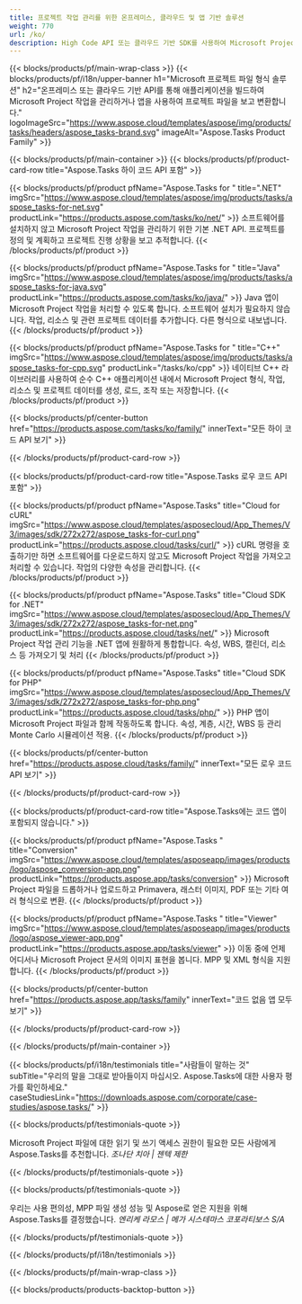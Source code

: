 ```yaml
---
title: 프로젝트 작업 관리를 위한 온프레미스, 클라우드 및 앱 기반 솔루션 
weight: 770
url: /ko/
description: High Code API 또는 클라우드 기반 SDK를 사용하여 Microsoft Project 작업을 관리하는 애플리케이션을 빌드합니다. 또는 크로스 플랫폼 앱을 사용하여 작업을 보거나 변환할 수 있습니다.
---
```


{{< blocks/products/pf/main-wrap-class >}}
{{< blocks/products/pf/i18n/upper-banner h1="Microsoft 프로젝트 파일 형식 솔루션" h2="온프레미스 또는 클라우드 기반 API를 통해 애플리케이션을 빌드하여 Microsoft Project 작업을 관리하거나 앱을 사용하여 프로젝트 파일을 보고 변환합니다." logoImageSrc="https://www.aspose.cloud/templates/aspose/img/products/tasks/headers/aspose_tasks-brand.svg" imageAlt="Aspose.Tasks Product Family" >}}

{{< blocks/products/pf/main-container >}}
{{< blocks/products/pf/product-card-row title="Aspose.Tasks 하이 코드 API 포함" >}}

{{< blocks/products/pf/product pfName="Aspose.Tasks for " title=".NET" imgSrc="https://www.aspose.cloud/templates/aspose/img/products/tasks/aspose_tasks-for-net.svg" productLink="https://products.aspose.com/tasks/ko/net/" >}}
소프트웨어를 설치하지 않고 Microsoft Project 작업을 관리하기 위한 기본 .NET API. 프로젝트를 정의 및 계획하고 프로젝트 진행 상황을 보고 추적합니다.
{{< /blocks/products/pf/product >}}

{{< blocks/products/pf/product pfName="Aspose.Tasks for " title="Java" imgSrc="https://www.aspose.cloud/templates/aspose/img/products/tasks/aspose_tasks-for-java.svg" productLink="https://products.aspose.com/tasks/ko/java/" >}}
Java 앱이 Microsoft Project 작업을 처리할 수 있도록 합니다. 소프트웨어 설치가 필요하지 않습니다. 작업, 리소스 및 관련 프로젝트 데이터를 추가합니다. 다른 형식으로 내보냅니다.
{{< /blocks/products/pf/product >}}

{{< blocks/products/pf/product pfName="Aspose.Tasks for " title="C++" imgSrc="https://www.aspose.cloud/templates/aspose/img/products/tasks/aspose_tasks-for-cpp.svg" productLink="/tasks/ko/cpp" >}}
네이티브 C++ 라이브러리를 사용하여 순수 C++ 애플리케이션 내에서 Microsoft Project 형식, 작업, 리소스 및 프로젝트 데이터를 생성, 로드, 조작 또는 저장합니다.
{{< /blocks/products/pf/product >}}

{{< blocks/products/pf/center-button href="https://products.aspose.com/tasks/ko/family/" innerText="모든 하이 코드 API 보기" >}}

{{< /blocks/products/pf/product-card-row >}}

{{< blocks/products/pf/product-card-row title="Aspose.Tasks 로우 코드 API 포함" >}}

{{< blocks/products/pf/product pfName="Aspose.Tasks" title="Cloud for cURL" imgSrc="https://www.aspose.cloud/templates/asposecloud/App_Themes/V3/images/sdk/272x272/aspose_tasks-for-curl.png" productLink="https://products.aspose.cloud/tasks/curl/" >}}
cURL 명령을 호출하기만 하면 소프트웨어를 다운로드하지 않고도 Microsoft Project 작업을 가져오고 처리할 수 있습니다. 작업의 다양한 속성을 관리합니다.
{{< /blocks/products/pf/product >}}

{{< blocks/products/pf/product pfName="Aspose.Tasks" title="Cloud SDK for .NET" imgSrc="https://www.aspose.cloud/templates/asposecloud/App_Themes/V3/images/sdk/272x272/aspose_tasks-for-net.png" productLink="https://products.aspose.cloud/tasks/net/" >}}
Microsoft Project 작업 관리 기능을 .NET 앱에 원활하게 통합합니다. 속성, WBS, 캘린더, 리소스 등 가져오기 및 처리
{{< /blocks/products/pf/product >}}

{{< blocks/products/pf/product pfName="Aspose.Tasks" title="Cloud SDK for PHP" imgSrc="https://www.aspose.cloud/templates/asposecloud/App_Themes/V3/images/sdk/272x272/aspose_tasks-for-php.png" productLink="https://products.aspose.cloud/tasks/php/" >}}
PHP 앱이 Microsoft Project 파일과 함께 작동하도록 합니다. 속성, 계층, 시간, WBS 등 관리 Monte Carlo 시뮬레이션 적용.
{{< /blocks/products/pf/product >}}

{{< blocks/products/pf/center-button href="https://products.aspose.cloud/tasks/family/" innerText="모든 로우 코드 API 보기" >}}

{{< /blocks/products/pf/product-card-row >}}

{{< blocks/products/pf/product-card-row title="Aspose.Tasks에는 코드 앱이 포함되지 않습니다." >}}

{{< blocks/products/pf/product pfName="Aspose.Tasks " title="Conversion" imgSrc="https://www.aspose.cloud/templates/asposeapp/images/products/logo/aspose_conversion-app.png" productLink="https://products.aspose.app/tasks/conversion" >}}
Microsoft Project 파일을 드롭하거나 업로드하고 Primavera, 래스터 이미지, PDF 또는 기타 여러 형식으로 변환.
{{< /blocks/products/pf/product >}}

{{< blocks/products/pf/product pfName="Aspose.Tasks " title="Viewer" imgSrc="https://www.aspose.cloud/templates/asposeapp/images/products/logo/aspose_viewer-app.png" productLink="https://products.aspose.app/tasks/viewer" >}}
이동 중에 언제 어디서나 Microsoft Project 문서의 이미지 표현을 봅니다. MPP 및 XML 형식을 지원합니다.
{{< /blocks/products/pf/product >}}

{{< blocks/products/pf/center-button href="https://products.aspose.app/tasks/family" innerText="코드 없음 앱 모두 보기" >}}

{{< /blocks/products/pf/product-card-row >}}

{{< /blocks/products/pf/main-container >}}

{{< blocks/products/pf/i18n/testimonials title="사람들이 말하는 것" subTitle="우리의 말을 그대로 받아들이지 마십시오. Aspose.Tasks에 대한 사용자 평가를 확인하세요." caseStudiesLink="https://downloads.aspose.com/corporate/case-studies/aspose.tasks/" >}}

{{< blocks/products/pf/testimonials-quote >}}
<p class="first">
 Microsoft Project 파일에 대한 읽기 및 쓰기 액세스 권한이 필요한 모든 사람에게 Aspose.Tasks를 추천합니다.
 <em>
  조나단 치아 | 젠텍 제한
 </em>
</p>

{{< /blocks/products/pf/testimonials-quote >}}

{{< blocks/products/pf/testimonials-quote >}}
<p class="second">
 우리는 사용 편의성, MPP 파일 생성 성능 및 Aspose로 얻은 지원을 위해 Aspose.Tasks를 결정했습니다.
 <em>
  엔리케 라모스 | 메가 시스테마스 코포라티보스 S/A
 </em>
</p>

{{< /blocks/products/pf/testimonials-quote >}}

{{< /blocks/products/pf/i18n/testimonials >}}

{{< /blocks/products/pf/main-wrap-class >}}

{{< blocks/products/products-backtop-button >}}